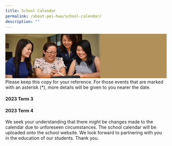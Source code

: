 ```yaml
---
title: School Calendar
permalink: /about-pei-hwa/school-calendar/
description: ""
---
```

![](/images/Website%20Banners%20Subpage/948x260%20masterhead%20-%20About%20Pei%20Hwa4.jpg)Please keep this copy for your reference. For those events that are marked with an asterisk (\*), more details will be given to you nearer the date.
#### 2023 Term 3




#### 2023 Term 4



We seek your understanding that there might be changes made to the calendar due to unforeseen circumstances. The school calendar will be uploaded onto the school website. We look forward to partnering with you in the education of our students. Thank you.